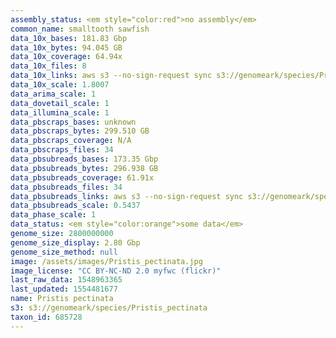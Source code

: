 ```yaml
---
assembly_status: <em style="color:red">no assembly</em>
common_name: smalltooth sawfish
data_10x_bases: 181.83 Gbp
data_10x_bytes: 94.045 GB
data_10x_coverage: 64.94x
data_10x_files: 8
data_10x_links: aws s3 --no-sign-request sync s3://genomeark/species/Pristis_pectinata/sPriPec2/genomic_data/10x/ .<br>
data_10x_scale: 1.8007
data_arima_scale: 1
data_dovetail_scale: 1
data_illumina_scale: 1
data_pbscraps_bases: unknown
data_pbscraps_bytes: 299.510 GB
data_pbscraps_coverage: N/A
data_pbscraps_files: 34
data_pbsubreads_bases: 173.35 Gbp
data_pbsubreads_bytes: 296.938 GB
data_pbsubreads_coverage: 61.91x
data_pbsubreads_files: 34
data_pbsubreads_links: aws s3 --no-sign-request sync s3://genomeark/species/Pristis_pectinata/sPriPec2/genomic_data/pacbio/ . --exclude "*scraps.bam"<br>
data_pbsubreads_scale: 0.5437
data_phase_scale: 1
data_status: <em style="color:orange">some data</em>
genome_size: 2800000000
genome_size_display: 2.80 Gbp
genome_size_method: null
image: /assets/images/Pristis_pectinata.jpg
image_license: "CC BY-NC-ND 2.0 myfwc (flickr)"
last_raw_data: 1548963365
last_updated: 1554481677
name: Pristis pectinata
s3: s3://genomeark/species/Pristis_pectinata
taxon_id: 685728
---
```

